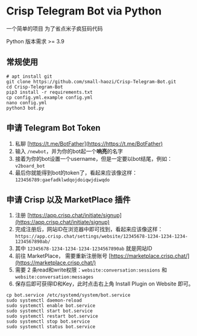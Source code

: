 # Crisp Telegram Bot via Python

一个简单的项目 为了省点米子疯狂码代码

Python 版本需求 >= 3.9

## 常规使用
```
# apt install git 
git clone https://github.com/small-haozi/Crisp-Telegram-Bot.git
cd Crisp-Telegram-Bot
pip3 install -r requirements.txt
cp config.yml.example config.yml
nano config.yml
python3 bot.py
```

## 申请 Telegram Bot Token

1. 私聊 [https://t.me/BotFather](https://https://t.me/BotFather)
2. 输入 `/newbot`，并为你的bot起一个**响亮**的名字
3. 接着为你的bot设置一个username，但是一定要以bot结尾，例如：`v2board_bot`
4. 最后你就能得到bot的token了，看起来应该像这样：`123456789:gaefadklwdqojdoiqwjdiwqdo`

## 申请 Crisp 以及 MarketPlace 插件

1. 注册 [https://app.crisp.chat/initiate/signup](https://app.crisp.chat/initiate/signup)
2. 完成注册后，网站ID在浏览器中即可找到，看起来应该像这样：`https://app.crisp.chat/settings/website/12345678-1234-1234-1234-1234567890ab/`
3. 其中 `12345678-1234-1234-1234-1234567890ab` 就是网站ID
4. 前往 MarketPlace， 需要重新注册账号 [https://marketplace.crisp.chat/](https://marketplace.crisp.chat/)
7. 需要 2 条read和write权限：`website:conversation:sessions` 和 `website:conversation:messages`
8. 保存后即可获得ID和Key，此时点击右上角 Install Plugin on Website 即可。


```
cp bot.service /etc/systemd/system/bot.service
sudo systemctl daemon-reload
sudo systemctl enable bot.service
sudo systemctl start bot.service
sudo systemctl restart bot.service
sudo systemctl stop bot.service
sudo systemctl status bot.service
```

